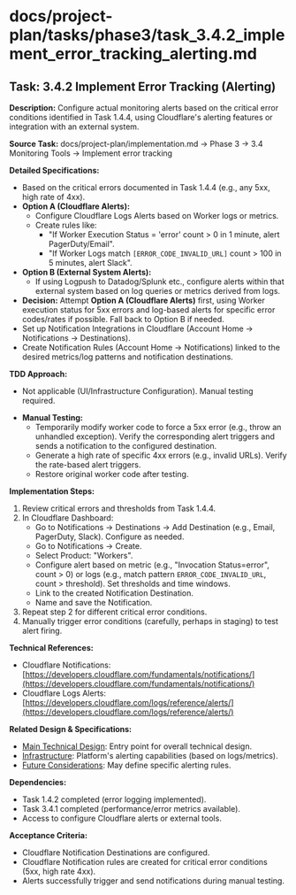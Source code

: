 # docs/project-plan/tasks/phase3/task_3.4.2_implement_error_tracking_alerting.md

## Task: 3.4.2 Implement Error Tracking (Alerting)

**Description:**
Configure actual monitoring alerts based on the critical error conditions identified in Task 1.4.4, using Cloudflare's alerting features or integration with an external system.

**Source Task:**
docs/project-plan/implementation.md -> Phase 3 -> 3.4 Monitoring Tools -> Implement error tracking

**Detailed Specifications:**
- Based on the critical errors documented in Task 1.4.4 (e.g., any 5xx, high rate of 4xx).
- **Option A (Cloudflare Alerts):**
    - Configure Cloudflare Logs Alerts based on Worker logs or metrics.
    - Create rules like:
        - "If Worker Execution Status = 'error' count > 0 in 1 minute, alert PagerDuty/Email".
        - "If Worker Logs match `[ERROR_CODE_INVALID_URL]` count > 100 in 5 minutes, alert Slack".
- **Option B (External System Alerts):**
    - If using Logpush to Datadog/Splunk etc., configure alerts within that external system based on log queries or metrics derived from logs.
- **Decision:** Attempt **Option A (Cloudflare Alerts)** first, using Worker execution status for 5xx errors and log-based alerts for specific error codes/rates if possible. Fall back to Option B if needed.
- Set up Notification Integrations in Cloudflare (Account Home -> Notifications -> Destinations).
- Create Notification Rules (Account Home -> Notifications) linked to the desired metrics/log patterns and notification destinations.

**TDD Approach:**
- Not applicable (UI/Infrastructure Configuration). Manual testing required.
*   **Manual Testing:**
    *   Temporarily modify worker code to force a 5xx error (e.g., throw an unhandled exception). Verify the corresponding alert triggers and sends a notification to the configured destination.
    *   Generate a high rate of specific 4xx errors (e.g., invalid URLs). Verify the rate-based alert triggers.
    *   Restore original worker code after testing.

**Implementation Steps:**
1.  Review critical errors and thresholds from Task 1.4.4.
2.  In Cloudflare Dashboard:
    *   Go to Notifications -> Destinations -> Add Destination (e.g., Email, PagerDuty, Slack). Configure as needed.
    *   Go to Notifications -> Create.
    *   Select Product: "Workers".
    *   Configure alert based on metric (e.g., "Invocation Status=error", count > 0) or logs (e.g., match pattern `ERROR_CODE_INVALID_URL`, count > threshold). Set thresholds and time windows.
    *   Link to the created Notification Destination.
    *   Name and save the Notification.
3.  Repeat step 2 for different critical error conditions.
4.  Manually trigger error conditions (carefully, perhaps in staging) to test alert firing.

**Technical References:**
- Cloudflare Notifications: [https://developers.cloudflare.com/fundamentals/notifications/](https://developers.cloudflare.com/fundamentals/notifications/)
- Cloudflare Logs Alerts: [https://developers.cloudflare.com/logs/reference/alerts/](https://developers.cloudflare.com/logs/reference/alerts/)

**Related Design & Specifications:**
- [Main Technical Design](../../../technical-design/DESIGN.md): Entry point for overall technical design.
- [Infrastructure](../../../technical-design/infrastructure.md): Platform's alerting capabilities (based on logs/metrics).
- [Future Considerations](../../../technical-design/future_considerations.md): May define specific alerting rules.

**Dependencies:**
- Task 1.4.2 completed (error logging implemented).
- Task 3.4.1 completed (performance/error metrics available).
- Access to configure Cloudflare alerts or external tools.

**Acceptance Criteria:**
- Cloudflare Notification Destinations are configured.
- Cloudflare Notification rules are created for critical error conditions (5xx, high rate 4xx).
- Alerts successfully trigger and send notifications during manual testing. 